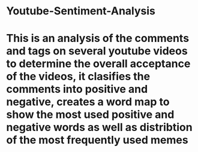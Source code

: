 # Youtube-Sentiment-Analysis

# This is an analysis of the comments and tags on several youtube videos to determine the overall acceptance of the videos, it clasifies the comments into positive and negative, creates a word map to show the most used positive and negative words as well as distribtion of the most frequently used memes
